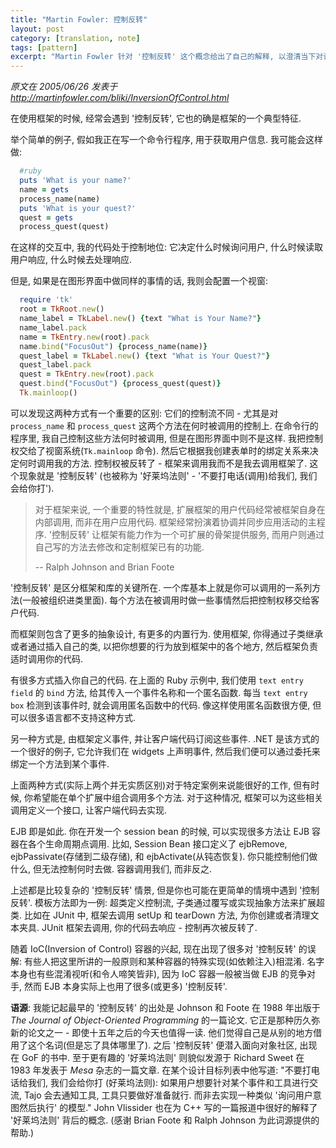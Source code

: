 ```yaml
---
title: "Martin Fowler: 控制反转"
layout: post
category: [translation, note]
tags: [pattern]
excerpt: "Martin Fowler 针对 '控制反转' 这个概念给出了自己的解释, 以澄清当下对该概念的迷思. 以及常用的实现方式和示例"
---
```

_原文在 2005/06/26 发表于 <http://martinfowler.com/bliki/InversionOfControl.html>_

在使用框架的时候, 经常会遇到 '控制反转', 它也的确是框架的一个典型特征.

举个简单的例子, 假如我正在写一个命令行程序, 用于获取用户信息. 我可能会这样做:

```ruby
  #ruby
  puts 'What is your name?'
  name = gets
  process_name(name)
  puts 'What is your quest?'
  quest = gets
  process_quest(quest)
```

在这样的交互中, 我的代码处于控制地位: 它决定什么时候询问用户, 什么时候读取用户响应, 什么时候去处理响应.

但是, 如果是在图形界面中做同样的事情的话, 我则会配置一个视窗:

```ruby
  require 'tk'
  root = TkRoot.new()
  name_label = TkLabel.new() {text "What is Your Name?"}
  name_label.pack
  name = TkEntry.new(root).pack
  name.bind("FocusOut") {process_name(name)}
  quest_label = TkLabel.new() {text "What is Your Quest?"}
  quest_label.pack
  quest = TkEntry.new(root).pack
  quest.bind("FocusOut") {process_quest(quest)}
  Tk.mainloop()
```

可以发现这两种方式有一个重要的区别: 它们的控制流不同 - 尤其是对 `process_name` 和 `process_quest` 这两个方法在何时被调用的控制上. 在命令行的程序里, 我自己控制这些方法何时被调用, 但是在图形界面中则不是这样. 我把控制权交给了视窗系统(`Tk.mainloop` 命令). 然后它根据我创建表单时的绑定关系来决定何时调用我的方法. 控制权被反转了 - 框架来调用我而不是我去调用框架了. 这个现象就是 '控制反转' (也被称为 '好莱坞法则' - '不要打电话(调用)给我们, 我们会给你打').


>对于框架来说, 一个重要的特性就是, 扩展框架的用户代码经常被框架自身在内部调用, 而非在用户应用代码. 框架经常扮演着协调并同步应用活动的主程序. '控制反转' 让框架有能力作为一个可扩展的骨架提供服务, 而用户则通过自己写的方法去修改和定制框架已有的功能.
>
>-- Ralph Johnson and Brian Foote

'控制反转' 是区分框架和库的关键所在. 一个库基本上就是你可以调用的一系列方法(一般被组织进类里面). 每个方法在被调用时做一些事情然后把控制权移交给客户代码.

而框架则包含了更多的抽象设计, 有更多的内置行为. 使用框架, 你得通过子类继承或者通过插入自己的类, 以把你想要的行为放到框架中的各个地方, 然后框架负责适时调用你的代码.

有很多方式插入你自己的代码. 在上面的 Ruby 示例中, 我们使用 `text entry field` 的 `bind` 方法, 给其传入一个事件名称和一个匿名函数. 每当 `text entry box` 检测到该事件时, 就会调用匿名函数中的代码. 像这样使用匿名函数很方便, 但可以很多语言都不支持这种方式.

另一种方式是, 由框架定义事件, 并让客户端代码订阅这些事件. .NET 是该方式的一个很好的例子, 它允许我们在 widgets 上声明事件, 然后我们便可以通过委托来绑定一个方法到某个事件.

上面两种方式(实际上两个并无实质区别)对于特定案例来说能很好的工作, 但有时候, 你希望能在单个扩展中组合调用多个方法. 对于这种情况, 框架可以为这些相关调用定义一个接口, 让客户端代码去实现.

EJB 即是如此. 你在开发一个 session bean 的时候, 可以实现很多方法让 EJB 容器在各个生命周期点调用. 比如, Session Bean 接口定义了 ejbRemove, ejbPassivate(存储到二级存储), 和 ejbActivate(从钝态恢复). 你只能控制他们做什么, 但无法控制何时去做. 容器调用我们, 而非反之.

上述都是比较复杂的 '控制反转' 情景, 但是你也可能在更简单的情境中遇到 '控制反转'. 模板方法即为一例: 超类定义控制流, 子类通过覆写或实现抽象方法来扩展超类. 比如在 JUnit 中, 框架去调用 setUp 和 tearDown 方法, 为你创建或者清理文本夹具. JUnit 框架去调用, 你的代码去响应 - 控制再次被反转了.

随着 IoC(Inversion of Control) 容器的兴起, 现在出现了很多对 '控制反转' 的误解: 有些人把这里所讲的一般原则和某种容器的特殊实现(如依赖注入)相混淆. 名字本身也有些混淆视听(和令人啼笑皆非), 因为 IoC 容器一般被当做 EJB 的竞争对手, 然而 EJB 本身实际上也用了很多(或更多) '控制反转'.

__语源__: 我能记起最早的 '控制反转' 的出处是 Johnson 和 Foote 在 1988 年出版于 _The Journal of Object-Oriented Programming_ 的一篇论文. 它正是那种历久弥新的论文之一 - 即使十五年之后的今天也值得一读. 他们觉得自己是从别的地方借用了这个名词(但是忘了具体哪里了). 之后 '控制反转' 便潜入面向对象社区, 出现在 GoF 的书中. 至于更有趣的 '好莱坞法则' 则貌似发源于 Richard Sweet 在 1983 年发表于 _Mesa_ 杂志的一篇文章. 在某个设计目标列表中他写道: "不要打电话给我们, 我们会给你打 (好莱坞法则): 如果用户想要针对某个事件和工具进行交流, Tajo 会去通知工具, 工具只要做好准备就行. 而非去实现一种类似 '询问用户意图然后执行' 的模型." John Vlissider 也在为 C++ 写的一篇报道中很好的解释了 '好莱坞法则' 背后的概念. (感谢 Brian Foote 和 Ralph Johnson 为此词源提供的帮助.)